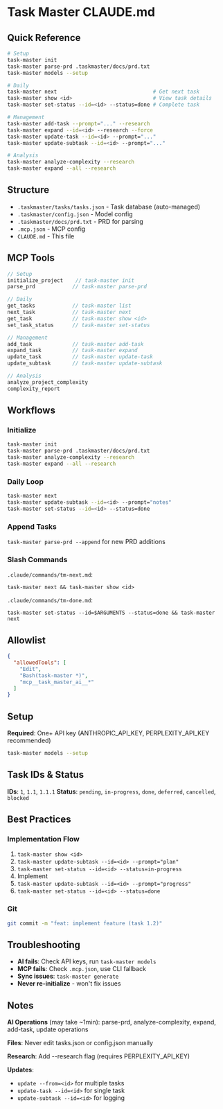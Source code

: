 # Task Master CLAUDE.md

## Quick Reference

```bash
# Setup
task-master init
task-master parse-prd .taskmaster/docs/prd.txt
task-master models --setup

# Daily
task-master next                               # Get next task
task-master show <id>                          # View task details
task-master set-status --id=<id> --status=done # Complete task

# Management
task-master add-task --prompt="..." --research
task-master expand --id=<id> --research --force
task-master update-task --id=<id> --prompt="..."
task-master update-subtask --id=<id> --prompt="..."

# Analysis
task-master analyze-complexity --research
task-master expand --all --research
```

## Structure

- `.taskmaster/tasks/tasks.json` - Task database (auto-managed)
- `.taskmaster/config.json` - Model config
- `.taskmaster/docs/prd.txt` - PRD for parsing
- `.mcp.json` - MCP config
- `CLAUDE.md` - This file

## MCP Tools

```javascript
// Setup
initialize_project    // task-master init
parse_prd            // task-master parse-prd

// Daily
get_tasks            // task-master list
next_task            // task-master next
get_task             // task-master show <id>
set_task_status      // task-master set-status

// Management
add_task             // task-master add-task
expand_task          // task-master expand
update_task          // task-master update-task
update_subtask       // task-master update-subtask

// Analysis
analyze_project_complexity
complexity_report
```

## Workflows

### Initialize
```bash
task-master init
task-master parse-prd .taskmaster/docs/prd.txt
task-master analyze-complexity --research
task-master expand --all --research
```

### Daily Loop
```bash
task-master next
task-master update-subtask --id=<id> --prompt="notes"
task-master set-status --id=<id> --status=done
```

### Append Tasks
`task-master parse-prd --append` for new PRD additions

### Slash Commands

`.claude/commands/tm-next.md`:
```
task-master next && task-master show <id>
```

`.claude/commands/tm-done.md`:
```
task-master set-status --id=$ARGUMENTS --status=done && task-master next
```

## Allowlist

```json
{
  "allowedTools": [
    "Edit",
    "Bash(task-master *)",
    "mcp__task_master_ai__*"
  ]
}
```

## Setup

**Required**: One+ API key (ANTHROPIC_API_KEY, PERPLEXITY_API_KEY recommended)

```bash
task-master models --setup
```

## Task IDs & Status

**IDs**: `1`, `1.1`, `1.1.1`
**Status**: `pending`, `in-progress`, `done`, `deferred`, `cancelled`, `blocked`

## Best Practices

### Implementation Flow
1. `task-master show <id>`
2. `task-master update-subtask --id=<id> --prompt="plan"`
3. `task-master set-status --id=<id> --status=in-progress`
4. Implement
5. `task-master update-subtask --id=<id> --prompt="progress"`
6. `task-master set-status --id=<id> --status=done`

### Git
```bash
git commit -m "feat: implement feature (task 1.2)"
```

## Troubleshooting

- **AI fails**: Check API keys, run `task-master models`
- **MCP fails**: Check `.mcp.json`, use CLI fallback
- **Sync issues**: `task-master generate`
- **Never re-initialize** - won't fix issues

## Notes

**AI Operations** (may take ~1min): parse-prd, analyze-complexity, expand, add-task, update operations

**Files**: Never edit tasks.json or config.json manually

**Research**: Add --research flag (requires PERPLEXITY_API_KEY)

**Updates**:
- `update --from=<id>` for multiple tasks
- `update-task --id=<id>` for single task
- `update-subtask --id=<id>` for logging
